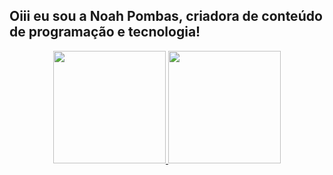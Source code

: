 ## Oiii eu sou a Noah Pombas, criadora de conteúdo de programação e tecnologia!
<div align="center">
  <a href="https://github.com/noah-pombas">
  <img height="180em" src="https://github-readme-stats.vercel.app/api?username=noah-pombas&show_icons=true&theme=dracula&include_all_commits=true&count_private=true"/>
  <img height="180em" src="https://github-readme-stats.vercel.app/api/top-langs/?username=noah-pombas&layout=compact&langs_count=7&theme=dracula"/>
</div>

